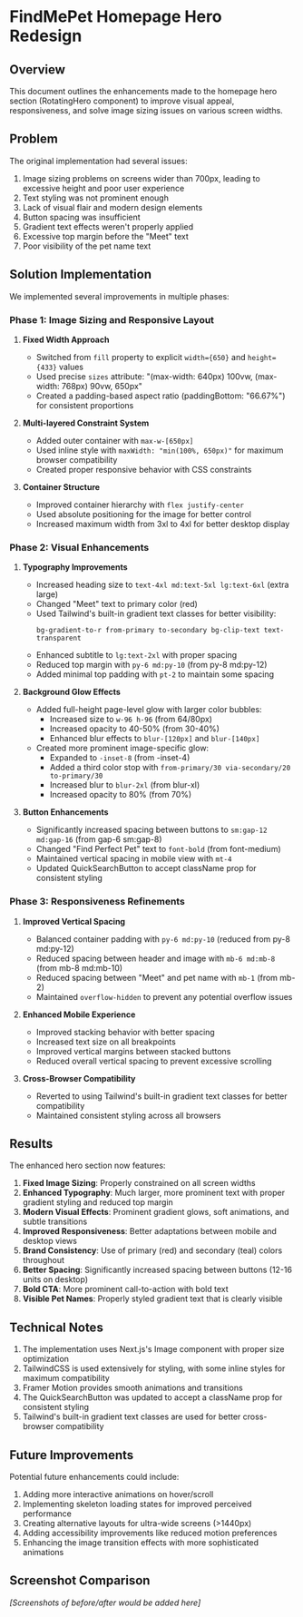# FindMePet Homepage Hero Redesign

## Overview
This document outlines the enhancements made to the homepage hero section (RotatingHero component) to improve visual appeal, responsiveness, and solve image sizing issues on various screen widths.

## Problem
The original implementation had several issues:
1. Image sizing problems on screens wider than 700px, leading to excessive height and poor user experience
2. Text styling was not prominent enough
3. Lack of visual flair and modern design elements
4. Button spacing was insufficient
5. Gradient text effects weren't properly applied
6. Excessive top margin before the "Meet" text
7. Poor visibility of the pet name text

## Solution Implementation
We implemented several improvements in multiple phases:

### Phase 1: Image Sizing and Responsive Layout
1. **Fixed Width Approach**
   - Switched from `fill` property to explicit `width={650}` and `height={433}` values
   - Used precise `sizes` attribute: "(max-width: 640px) 100vw, (max-width: 768px) 90vw, 650px"
   - Created a padding-based aspect ratio (paddingBottom: "66.67%") for consistent proportions

2. **Multi-layered Constraint System**
   - Added outer container with `max-w-[650px]`
   - Used inline style with `maxWidth: "min(100%, 650px)"` for maximum browser compatibility
   - Created proper responsive behavior with CSS constraints

3. **Container Structure**
   - Improved container hierarchy with `flex justify-center`
   - Used absolute positioning for the image for better control
   - Increased maximum width from 3xl to 4xl for better desktop display

### Phase 2: Visual Enhancements
1. **Typography Improvements**
   - Increased heading size to `text-4xl md:text-5xl lg:text-6xl` (extra large)
   - Changed "Meet" text to primary color (red)
   - Used Tailwind's built-in gradient text classes for better visibility:
     ```
     bg-gradient-to-r from-primary to-secondary bg-clip-text text-transparent
     ```
   - Enhanced subtitle to `lg:text-2xl` with proper spacing
   - Reduced top margin with `py-6 md:py-10` (from py-8 md:py-12)
   - Added minimal top padding with `pt-2` to maintain some spacing

2. **Background Glow Effects**
   - Added full-height page-level glow with larger color bubbles:
     - Increased size to `w-96 h-96` (from 64/80px)
     - Increased opacity to 40-50% (from 30-40%)
     - Enhanced blur effects to `blur-[120px]` and `blur-[140px]`
   - Created more prominent image-specific glow:
     - Expanded to `-inset-8` (from -inset-4)
     - Added a third color stop with `from-primary/30 via-secondary/20 to-primary/30`
     - Increased blur to `blur-2xl` (from blur-xl)
     - Increased opacity to 80% (from 70%)

3. **Button Enhancements**
   - Significantly increased spacing between buttons to `sm:gap-12 md:gap-16` (from gap-6 sm:gap-8)
   - Changed "Find Perfect Pet" text to `font-bold` (from font-medium)
   - Maintained vertical spacing in mobile view with `mt-4`
   - Updated QuickSearchButton to accept className prop for consistent styling

### Phase 3: Responsiveness Refinements
1. **Improved Vertical Spacing**
   - Balanced container padding with `py-6 md:py-10` (reduced from py-8 md:py-12)
   - Reduced spacing between header and image with `mb-6 md:mb-8` (from mb-8 md:mb-10)
   - Reduced spacing between "Meet" and pet name with `mb-1` (from mb-2)
   - Maintained `overflow-hidden` to prevent any potential overflow issues

2. **Enhanced Mobile Experience**
   - Improved stacking behavior with better spacing
   - Increased text size on all breakpoints
   - Improved vertical margins between stacked buttons
   - Reduced overall vertical spacing to prevent excessive scrolling

3. **Cross-Browser Compatibility**
   - Reverted to using Tailwind's built-in gradient text classes for better compatibility
   - Maintained consistent styling across all browsers

## Results
The enhanced hero section now features:
1. **Fixed Image Sizing**: Properly constrained on all screen widths
2. **Enhanced Typography**: Much larger, more prominent text with proper gradient styling and reduced top margin
3. **Modern Visual Effects**: Prominent gradient glows, soft animations, and subtle transitions
4. **Improved Responsiveness**: Better adaptations between mobile and desktop views
5. **Brand Consistency**: Use of primary (red) and secondary (teal) colors throughout
6. **Better Spacing**: Significantly increased spacing between buttons (12-16 units on desktop)
7. **Bold CTA**: More prominent call-to-action with bold text
8. **Visible Pet Names**: Properly styled gradient text that is clearly visible

## Technical Notes
1. The implementation uses Next.js's Image component with proper size optimization
2. TailwindCSS is used extensively for styling, with some inline styles for maximum compatibility
3. Framer Motion provides smooth animations and transitions
4. The QuickSearchButton was updated to accept a className prop for consistent styling
5. Tailwind's built-in gradient text classes are used for better cross-browser compatibility

## Future Improvements
Potential future enhancements could include:
1. Adding more interactive animations on hover/scroll
2. Implementing skeleton loading states for improved perceived performance
3. Creating alternative layouts for ultra-wide screens (>1440px)
4. Adding accessibility improvements like reduced motion preferences
5. Enhancing the image transition effects with more sophisticated animations

## Screenshot Comparison
*[Screenshots of before/after would be added here]*
